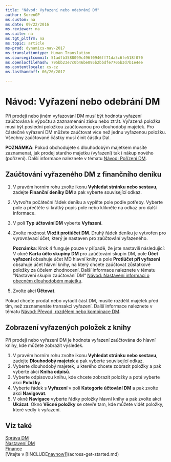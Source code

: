```yaml
---
title: "Návod: Vyřazení nebo odebrání DM"
author: SorenGP
ms.custom: na
ms.date: 09/22/2016
ms.reviewer: na
ms.suite: na
ms.tgt_pltfrm: na
ms.topic: article
ms-prod: dynamics-nav-2017
ms.translationtype: Human Translation
ms.sourcegitcommit: 51adfb3588099c496f0946ff71da5c6fe518f070
ms.openlocfilehash: 795bb23e7c0b46be095b2bbdfe7705b3d7b1e4ee
ms.contentlocale: cs-cz
ms.lasthandoff: 06/26/2017

---
```


# <a name="how-to-dispose-of-or-retire-fixed-assets"></a>Návod: Vyřazení nebo odebrání DM
Při prodeji nebo jiném vyřazování DM musí být hodnota vyřazení zaúčtována k výpočtu a zaznamenání zisku nebo ztrát. Vyřazená položka musí být poslední položkou zaúčtovanou pro dlouhodobý majetek. Pro částečné vyřazení DM můžete zaúčtovat více než jednu vyřazenou položku. Všechny zaúčtované částky musí činit částku Dal.

 **POZNÁMKA**: Pokud obchodujete s dlouhodobým majetkem musíte zaznamenat, jak prodej starého majetku (vyřazení) tak i nákup nového (pořízení). Další informace naleznete v tématu [Návod: Pořízení DM](fa-how-acquire.md).

## <a name="to-post-a-disposal-from-the-fixed-asset-gl-journal"></a>Zaúčtování vyřazeného DM z finančního deníku  
1. V pravém horním rohu zvolte ikonu **Vyhledat stránku nebo sestavu**, zadejte **Finanční deníky DM** a pak vyberte související odkaz.  
2. Vytvořte počáteční řádek deníku a vyplňte pole podle potřeby. Vyberte pole a přečtěte si krátký popis pole nebo klikněte na odkaz pro další informace.
3. V poli **Typ účtování DM** vyberte **Vyřazení**.
4. Zvolte možnost **Vložit protiúčet DM**. Druhý řádek deníku je vytvořen pro vyrovnávací účet, který je nastaven pro zaúčtování vyřazeného.

    **Poznámka**: Krok 4 funguje pouze v případě, že jste nastavili následující: V okně **Karta účto skupiny DM** pro zaúčtování skupin DM, pole **Účet vyřazení** obsahuje účet MD hlavní knihy a pole **Protiúčet  při vyřazení** obsahuje účet hlavní knihy, na který chcete zaúčtovat zůstatkové položky za účelem zhodnocení. Další informace naleznete v tématu "Nastavení skupin zaúčtování DM“ [Návod: Nastavení informací o obecném dlouhodobém majetku](fa-how-setup-general.md).
5. Zvolte akci **Účtovat**. 

Pokud chcete prodat nebo vyřadit část DM, musíte rozdělit majetek před tím, než zaznamenáte transakci vyřazení. Další informace naleznete v tématu [Návod: Převod, rozdělení nebo kombinace DM](fa-how-trans-split-combine.md).

## <a name="to-view-disposal-ledger-entries"></a>Zobrazení vyřazených položek z knihy  
Při prodeji nebo vyřazení DM je hodnota vyřazení zaúčtována do hlavní knihy, kde můžete zobrazit výsledek.   

1. V pravém horním rohu zvolte ikonu **Vyhledat stránku nebo sestavu**, zadejte **Dlouhodobý majetek** a pak vyberte související odkaz.  
2. Vyberte dlouhodobý majetek, u kterého chcete zobrazit položky a pak vyberte akci **Kniha odpisů**.
3. Vyberte odpisovou knihu, kde chcete zobrazit položky a poté vyberte akci **Položky**.
4. Vyberte řádek s **Vyřazení** v poli **Kategorie účtování DM** a pak zvolte akci **Navigovat**.  
5. V okně **Navigace** vyberte řádky položky hlavní knihy a pak zvolte akci **Ukázat**.
Okno **Věcné položky** se otevře tam, kde můžete vidět položky, které vedly k vyřazení.

## <a name="see-also"></a>Viz také
[Správa DM](fa-manage.md)  
[Nastavení DM](fa-setup.md)  
[Finance](finance-setup.md)  
[Vítejte v [!INCLUDE[navnow](includes/navnow_md.md)]](across-get-started.md)

